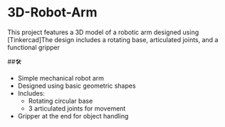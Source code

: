 # 3D-Robot-Arm
This project features a 3D model of a robotic arm designed using [Tinkercad]The design includes a rotating base, articulated joints, and a functional gripper


##🛠️ 
- Simple mechanical robot arm
- Designed using basic geometric shapes
- Includes:
  - Rotating circular base
  - 3 articulated joints for movement
- Gripper at the end for object handling
